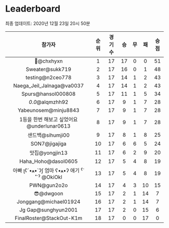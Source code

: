# Leaderboard
최종 업데이트: 2020년 12월 23일 20시 50분




| 참가자 | 순위 | 경기수 | 승 | 무 | 패 | 승점 |
|:---:|:---:|:---:|:---:|:---:|:---:|:---:|
| 👑@chxhyxn | 1 | 17 | 17 | 0 | 0 | 51 |
| Sweater@sukk719 | 2 | 17 | 16 | 0 | 1 | 48 |
| testing@n2ceo778 | 3 | 17 | 14 | 1 | 2 | 43 |
| Naega_Jeil_Jalnaga@va0037 | 4 | 17 | 14 | 1 | 2 | 43 |
| Spurs@hansol000808 | 5 | 17 | 11 | 1 | 5 | 34 |
| _0.0_@alqmzhh92 | 6 | 17 | 9 | 1 | 7 | 28 |
| Yabeunosem@minju8843 | 7 | 17 | 9 | 1 | 7 | 28 |
| 1등을 한번 해보고 싶었어요@underlunar0613 | 8 | 17 | 9 | 1 | 7 | 28 |
| 샌드백@sihumji00 | 9 | 17 | 8 | 1 | 8 | 25 |
| SON7@jigajiga | 10 | 17 | 6 | 6 | 5 | 24 |
| 맛집@yongjin13 | 11 | 17 | 6 | 2 | 9 | 20 |
| Haha_Hoho@dasol0605 | 12 | 17 | 5 | 4 | 8 | 19 |
|  아빠  ʅʕ´•ﻌ•`ʔʃ  엄마 ʕ•ﻌ•ʔ 애기 ˁ˙˟˙ˀ @OkiOkl | 13 | 17 | 5 | 4 | 8 | 19 |
| PWN@gun2o2o | 14 | 17 | 4 | 3 | 10 | 15 |
| 😎@dwgoon | 15 | 17 | 2 | 1 | 14 | 7 |
| Jonggang@michael01924 | 16 | 17 | 2 | 1 | 14 | 7 |
| Jg Gap@sunghyun2001 | 17 | 17 | 2 | 0 | 15 | 6 |
| FinalRoster@StackOut-K1m | 18 | 17 | 0 | 0 | 17 | 0 |
